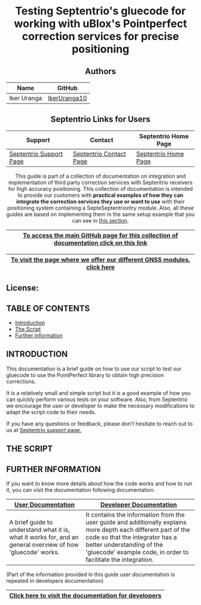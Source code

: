 <div align="center">
 
# Testing Septentrio's gluecode for working with uBlox's Pointperfect correction services for precise positioning

## Authors
  
| Name | GitHub |
|------|--------|
| Iker Uranga | <a href="https://github.com/IkerUranga10">IkerUranga10</a> </br> |    
   
## Septentrio Links for Users  
  
| Support                                                                          | Contact                                                                          | Septentrio Home Page                                                        |
|----------------------------------------------------------------------------------|----------------------------------------------------------------------------------|-----------------------------------------------------------------------------|
| <a href="https://web.septentrio.com/GH-SSN-support ">Septentrio Support Page</a> | <a href="https://web.septentrio.com/GH-SSN-contact ">Septentrio Contact Page</a> | <a href="https://web.septentrio.com/UBL-SSN-home">Septentrio Home Page</a> |

This guide is part of a collection of documentation on integration and implementation of third party correction services with Septentrio receivers for high accuracy positioning. This collection of documentation is intended to provide our customers with **practical examples of how they can integrate the correction services they use or want to use** with their positioning system containing a SepteSeptentriontry module. Also, all these guides are based on implementing them in the same setup example that you can see in <a href="https://github.com/septentrio-gnss/SeptentrioAgnostic/tree/main/Receiver%20and%20Raspberry%20Setup#set-up-guide-to-use-third-parties-corrections-with-septentrios-receiver-for-precise-positioning">this section</a>.

| <a href="https://github.com/septentrio-gnss/SeptentrioAgnostic#set-up-guide-to-use-third-party-osr-and-ssr-correction-services-with-septentrios-receivers-for-precise-positioning">To access the main GitHub page for this collection of documentation click on this link</a> |
|---|

| <a href="https://web.septentrio.com/GH-SSN-modules ">To visit the page where we offer our different GNSS modules, click here</a> |
|---|
   
</div>

## License: 

## TABLE OF CONTENTS

<!--ts-->

* [Introduction](#introduction)
* [The Script](#the-script)
* [Further information](#-urther-information)

<!--te-->

## INTRODUCTION

This documentation is a brief guide on how to use our script to test our gluecode to use the PointPerfect library to obtain high precision corrections.

It is a relatively small and simple script but it is a good example of how you can quickly perform various tests on your software. Also, from Septentrio we encourage the user or developer to make the necessary modifications to adapt the script code to their needs.

If you have any questions or feedback, please don't hesitate to reach out to us at <a href="https://web.septentrio.com/GH-SSN-support ">Septentrio support page.</a>

## THE SCRIPT

## FURTHER INFORMATION

If you want to know more details about how the code works and how to run it, you can visit the documentation following documentation. 

| <a href="https://github.com/septentrio-gnss/uBloxCorrectionsWithSeptentio_Py_Cpp/tree/master/user#how-to-guide-for-user-implementation-of-ubloxs-pointperfect-library-for-gnss-corrections">User Documentation</a> | <a href="https://github.com/septentrio-gnss/uBloxCorrectionsWithSeptentio_Py_Cpp/tree/master/dev#how-to-guide-for-developer-implementation-of-ubloxs-pointperfect-library-for-gnss-corrections">Developer Documentation</a> |
|------|--------|
| A brief guide to understand what it is, what it works for, and an general overview of how 'gluecode' works. | It contains the information from the user guide and additionally explains more depth each different part of the code so that the integrator has a better understanding of the 'gluecode' example code, in order to facilitate the integration. |    

(Part of the information provided in this guide user documentation is repeated in developers documentation)

<div align="center">

| <a href="https://github.com/septentrio-gnss/uBloxCorrectionsWithSeptentio_Py_Cpp/tree/master/dev#how-to-guide-for-developer-implementation-of-ubloxs-pointperfec-library-for-gnss-corrections">Click here to visit the documentation for developers</a> |
|---|
   
</div>
